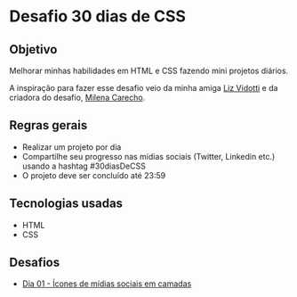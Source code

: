 # Desafio 30 dias de CSS

## Objetivo
Melhorar minhas habilidades em HTML e CSS fazendo mini projetos diários.

A inspiração para fazer esse desafio veio da minha amiga [Liz Vidotti](https://github.com/lizvidotti91) e da criadora do desafio, [Milena Carecho](https://github.com/MilenaCarecho/30diasDeCSS).

## Regras gerais
- Realizar um projeto por dia
- Compartilhe seu progresso nas mídias sociais (Twitter, Linkedin etc.) usando a hashtag #30diasDeCSS
- O projeto deve ser concluído até 23:59

## Tecnologias usadas
- HTML
- CSS

## Desafios
- [Dia 01 - Ícones de mídias sociais em camadas]()